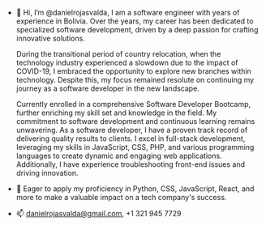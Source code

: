 - 👋 Hi, I’m @danielrojasvalda,
  I am a software engineer with years of experience in Bolivia. Over the years, my career has been dedicated to specialized software development, driven by a deep passion for crafting innovative solutions.

  During the transitional period of country relocation, when the technology industry experienced a slowdown due to the impact of COVID-19, I embraced the opportunity to explore new branches within technology. Despite this, my focus remained resolute on continuing my journey as a software developer in the new landscape.

  Currently enrolled in a comprehensive Software Developer Bootcamp, further enriching my skill set and knowledge in the field. My commitment to software development and continuous learning remains unwavering. As a software developer, I have a proven track record of delivering quality results to clients. I excel in full-stack development, leveraging my skills in JavaScript, CSS, PHP, and various programming languages to create dynamic and engaging web applications. Additionally, I have experience troubleshooting front-end issues and driving innovation.

- 💞️ Eager to apply my proficiency in Python, CSS, JavaScript, React, and more to make a valuable impact on a tech company's success.

- 📫 danielrojasvalda@gmail.com, +1 321 945 7729

